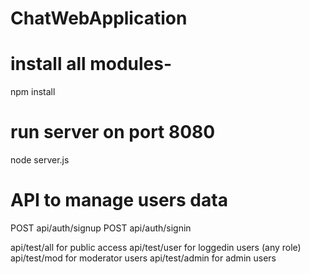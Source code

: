 # ChatWebApplication



# install all modules-


npm install




# run server on port 8080 



node server.js




# API to manage users data 

POST api/auth/signup
POST api/auth/signin

api/test/all for public access
api/test/user for loggedin users (any role)
api/test/mod for moderator users
api/test/admin for admin users



